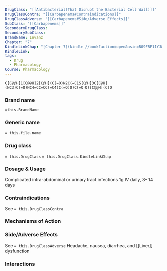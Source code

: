 ```yaml
---
DrugClass: "[[Antibacterial(That Disrupt the Bacterial Cell Wall)]]"
DrugClassContra: "[[Carbapenems#Contraindications]]"
DrugClassAdverse: "[[Carbapenems#Side/Adverse Effects]]"
SubClass: "[[Carbapenems]]"
SecondaryDrugClass: 
SecondarySubClass: 
BrandName: Invanz
Chapter: "7"
KindleLinkChap: "[Chapter 7](kindle://book?action=open&asin=B09FRF11YJ&location=3380)"
KindleLink: 
tags:
  - Drug
  - Pharmacology
Course: Pharmacology
---
```

```smiles
C[C@@H]1[C@@H]2[C@H](C(=O)N2C(=C1S[C@H]3C[C@H](NC3)C(=O)NC4=CC=CC(=C4)C(=O)O)C(=O)O)[C@@H](C)O
```

### Brand name
`=this.BrandName`
### Generic name
`= this.file.name`

### Drug class 
`= this.DrugClass`
	`= this.DrugClass.KindleLinkChap`

### Dosage & Usage
Complicated intra-abdominal or urinary tract infections
1g IV daily, 3– 14 days

### Contraindications
See `= this.DrugClassContra`

### Mechanisms of Action

### Side/Adverse Effects
See `= this.DrugClassAdverse`
Headache, nausea, diarrhea, and [[Liver]] dysfunction

### Interactions
